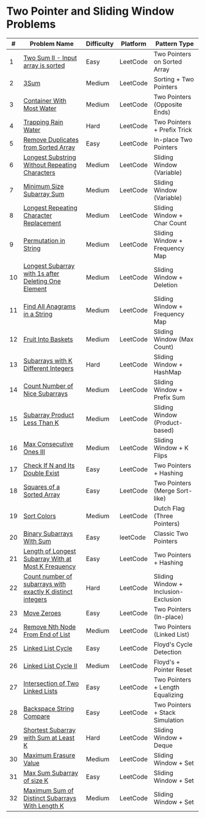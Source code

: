 # Two Pointer and Sliding Window Problems

| #   | Problem Name                                                                                                                                          | Difficulty | Platform | Pattern Type                         |
| --- | ----------------------------------------------------------------------------------------------------------------------------------------------------- | ---------- | -------- | ------------------------------------ |
| 1   | [Two Sum II - Input array is sorted](https://leetcode.com/problems/two-sum-ii-input-array-is-sorted/)                                                 | Easy       | LeetCode | Two Pointers on Sorted Array         |
| 2   | [3Sum](https://leetcode.com/problems/3sum/)                                                                                                           | Medium     | LeetCode | Sorting + Two Pointers               |
| 3   | [Container With Most Water](https://leetcode.com/problems/container-with-most-water/)                                                                 | Medium     | LeetCode | Two Pointers (Opposite Ends)         |
| 4   | [Trapping Rain Water](https://leetcode.com/problems/trapping-rain-water/)                                                                             | Hard       | LeetCode | Two Pointers + Prefix Trick          |
| 5   | [Remove Duplicates from Sorted Array](https://leetcode.com/problems/remove-duplicates-from-sorted-array/)                                             | Easy       | LeetCode | In-place Two Pointers                |
| 6   | [Longest Substring Without Repeating Characters](https://leetcode.com/problems/longest-substring-without-repeating-characters/)                       | Medium     | LeetCode | Sliding Window (Variable)            |
| 7   | [Minimum Size Subarray Sum](https://leetcode.com/problems/minimum-size-subarray-sum/)                                                                 | Medium     | LeetCode | Sliding Window (Variable)            |
| 8   | [Longest Repeating Character Replacement](https://leetcode.com/problems/longest-repeating-character-replacement/)                                     | Medium     | LeetCode | Sliding Window + Char Count          |
| 9   | [Permutation in String](https://leetcode.com/problems/permutation-in-string/)                                                                         | Medium     | LeetCode | Sliding Window + Frequency Map       |
| 10  | [Longest Subarray with 1s after Deleting One Element](https://leetcode.com/problems/longest-subarray-of-1s-after-deleting-one-element/)               | Medium     | LeetCode | Sliding Window + Deletion            |
| 11  | [Find All Anagrams in a String](https://leetcode.com/problems/find-all-anagrams-in-a-string/)                                                         | Medium     | LeetCode | Sliding Window + Frequency Map       |
| 12  | [Fruit Into Baskets](https://leetcode.com/problems/fruit-into-baskets/)                                                                               | Medium     | LeetCode | Sliding Window (Max Count)           |
| 13  | [Subarrays with K Different Integers](https://leetcode.com/problems/subarrays-with-k-different-integers/)                                             | Hard       | LeetCode | Sliding Window + HashMap             |
| 14  | [Count Number of Nice Subarrays](https://leetcode.com/problems/count-number-of-nice-subarrays/)                                                       | Medium     | LeetCode | Sliding Window + Prefix Sum          |
| 15  | [Subarray Product Less Than K](https://leetcode.com/problems/subarray-product-less-than-k/)                                                           | Medium     | LeetCode | Sliding Window (Product-based)       |
| 16  | [Max Consecutive Ones III](https://leetcode.com/problems/max-consecutive-ones-iii/)                                                                   | Medium     | LeetCode | Sliding Window + K Flips             |
| 17  | [Check If N and Its Double Exist](https://leetcode.com/problems/check-if-n-and-its-double-exist/)                                                     | Easy       | LeetCode | Two Pointers + Hashing               |
| 18  | [Squares of a Sorted Array](https://leetcode.com/problems/squares-of-a-sorted-array/)                                                                 | Easy       | LeetCode | Two Pointers (Merge Sort-like)       |
| 19  | [Sort Colors](https://leetcode.com/problems/sort-colors/)                                                                                             | Medium     | LeetCode | Dutch Flag (Three Pointers)          |
| 20  | [Binary Subarrays With Sum](https://leetcode.com/problems/binary-subarrays-with-sum/description/)                                                     | Easy       | leetCode | Classic Two Pointers                 |
| 21  | [Length of Longest Subarray With at Most K Frequency](https://leetcode.com/problems/length-of-longest-subarray-with-at-most-k-frequency/description/) | Easy       | LeetCode | Two Pointers + Hashing               |
| 22  | [Count number of subarrays with exactly K distinct integers](https://leetcode.com/problems/subarrays-with-k-different-integers/)                      | Hard       | LeetCode | Sliding Window + Inclusion-Exclusion |
| 23  | [Move Zeroes](https://leetcode.com/problems/move-zeroes/)                                                                                             | Easy       | LeetCode | Two Pointers (In-place)              |
| 24  | [Remove Nth Node From End of List](https://leetcode.com/problems/remove-nth-node-from-end-of-list/)                                                   | Medium     | LeetCode | Two Pointers (Linked List)           |
| 25  | [Linked List Cycle](https://leetcode.com/problems/linked-list-cycle/)                                                                                 | Easy       | LeetCode | Floyd's Cycle Detection              |
| 26  | [Linked List Cycle II](https://leetcode.com/problems/linked-list-cycle-ii/)                                                                           | Medium     | LeetCode | Floyd's + Pointer Reset              |
| 27  | [Intersection of Two Linked Lists](https://leetcode.com/problems/intersection-of-two-linked-lists/)                                                   | Easy       | LeetCode | Two Pointers + Length Equalizing     |
| 28  | [Backspace String Compare](https://leetcode.com/problems/backspace-string-compare/)                                                                   | Easy       | LeetCode | Two Pointers + Stack Simulation      |
| 29  | [Shortest Subarray with Sum at Least K](https://leetcode.com/problems/shortest-subarray-with-sum-at-least-k/)                                         | Hard       | LeetCode | Sliding Window + Deque               |
| 30  | [Maximum Erasure Value](https://leetcode.com/problems/maximum-erasure-value/)                                                                         | Medium     | LeetCode | Sliding Window + Set                 |
| 31  | [Max Sum Subarray of size K](https://www.geeksforgeeks.org/problems/max-sum-subarray-of-size-k5313/1)                                                 | Easy       | LeetCode | Sliding Window + Set                 |
| 32  | [Maximum Sum of Distinct Subarrays With Length K](https://leetcode.com/problems/maximum-sum-of-distinct-subarrays-with-length-k/)                     | Medium     | LeetCode | Sliding Window + Set                 |
